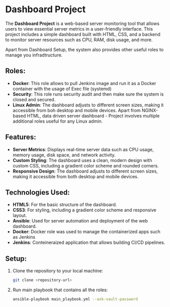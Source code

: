 # Dashboard Project

The **Dashboard Project** is a web-based server monitoring tool that allows users to view essential server metrics in a user-friendly interface. This project includes a simple dashboard built with HTML, CSS, and a backend to monitor server resources such as CPU, RAM, disk usage, and more.

Apart from Dashboard Setup, the system also provides other useful roles to manage you infradtructure.

## Roles:
- **Docker**: This role allows to pull Jenkins image and run it as a Docker container with the usage of Exec file (systemd)
- **Security**: This role runs security audit and then make sure the system is closed and secured.
- **Linux Admin**: The dashboard adjusts to different screen sizes, making it accessible from boh desktop and mobile devices.
Apart from NGINX-based HTML, data driven server dashboard - Project involves multiple additional roles useful for any Linux admin.


## Features:
- **Server Metrics**: Displays real-time server data such as CPU usage, memory usage, disk space, and network activity.
- **Custom Styling**: The dashboard uses a clean, modern design with custom CSS, including a gradient color scheme and rounded corners.
- **Responsive Design**: The dashboard adjusts to different screen sizes, making it accessible from both desktop and mobile devices.

## Technologies Used:
- **HTML5**: For the basic structure of the dashboard.
- **CSS3**: For styling, including a gradient color scheme and responsive layout.
- **Ansible**: Used for server automation and deployment of the web dashboard.
- **Docker**: Docker role was used to manage the containerized apps such as Jenkins 
- **Jenkins**: Conteineraized application that allows building CI/CD pipelines.

## Setup:
1. Clone the repository to your local machine:
   ```bash
   git clone <repository-url>
2. Run main playbook that contains all the roles:
   ```bash
   ansible-playbook main_playbook.yml --ask-vault-password
